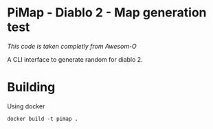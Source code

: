 # PiMap - Diablo 2 - Map generation test

_This code is taken completly from Awesom-O_

A CLI interface to generate random for diablo 2.


# Building

Using docker

```
docker build -t pimap .
```
